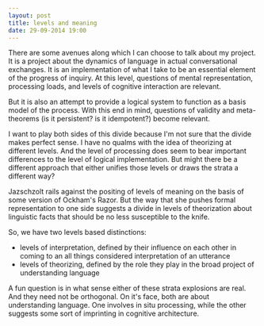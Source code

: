 ```yaml
---
layout: post
title: levels and meaning
date: 29-09-2014 19:00
---
```


There are some avenues along which I can choose to talk about my project.  It is a project about the dynamics of language in actual conversational exchanges.  It is an implementation of what I take to be an essential element of the progress of inquiry.  At this level, questions of mental representation, processing loads, and levels of cognitive interaction are relevant.

But it is also an attempt to provide a logical system to function as a basis model of the process.  With this end in mind, questions of validity and meta-theorems (is it persistent? is it idempotent?) become relevant.

I want to play both sides of this divide because I'm not sure that the divide makes perfect sense.  I have no qualms with the idea of theorizing at different levels.  And the level of processing does seem to bear important differences to the level of logical implementation.  But might there be a different approach that either unifies those levels or draws the strata a different way?

Jazschzolt rails against the positing of levels of meaning on the basis of some version of Ockham's Razor. But the way that she pushes formal representation to one side suggests a divide in levels of theorization about linguistic facts that should be no less susceptible to the knife. 

So, we have two levels based distinctions:
- levels of interpretation, defined by their influence on each other in coming to an all things considered interpretation of an utterance
- levels of theorizing, defined by the role they play in the broad project of understanding language

A fun question is in what sense either of these strata explosions are real.  And they need not be orthogonal.  On it's face, both are about understanding language.  One involves in situ processing, while the other suggests some sort of imprinting in cognitive architecture.
